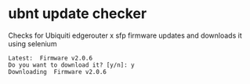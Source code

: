 # ubnt update checker

Checks for Ubiquiti edgerouter x sfp firmware updates and downloads it using selenium

    Latest:  Firmware v2.0.6
    Do you want to download it? [y/n]: y
    Downloading  Firmware v2.0.6


